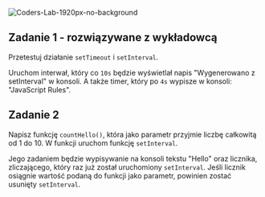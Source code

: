 ![Coders-Lab-1920px-no-background](https://user-images.githubusercontent.com/30623667/104709394-2cabee80-571f-11eb-9518-ea6a794e558e.png)


## Zadanie 1 - rozwiązywane z wykładowcą

Przetestuj działanie `setTimeout` i `setInterval`. 

Uruchom interwał, który co `10s` będzie wyświetlał napis "Wygenerowano z setInterval" w konsoli. A także timer, który po `4s` wypisze w konsoli: "JavaScript Rules".



## Zadanie 2

Napisz funkcję `countHello()`, która jako parametr przyjmie liczbę całkowitą od 1 do 10. W funkcji uruchom funkcję `setInterval`. 

Jego zadaniem będzie wypisywanie na konsoli tekstu "Hello" oraz licznika, zliczającego, który raz już został uruchomiony `setInterval`.
Jeśli licznik osiągnie wartość podaną do funkcji jako parametr, powinien zostać usunięty `setInterval`.

